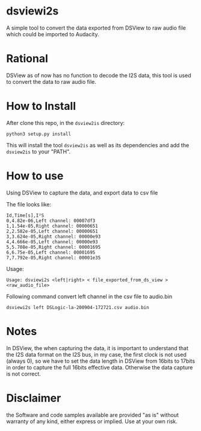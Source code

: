# dsviewi2s

A simple tool to convert the data exported from DSView to raw audio file which
could be imported to Audacity.

# Rational

DSView as of now has no function to decode the I2S data, this tool is used to
convert the data to raw audio file.

# How to Install

After clone this repo, in the `dsview2is` directory:

```
python3 setup.py install
```

This will install the tool `dsview2is` as well as its dependencies and add the
`dsview2is` to your "PATH".

# How to use

Using DSView to capture the data, and export data to csv file

The file looks like:

```
Id,Time[s],I²S
0,4.82e-06,Left channel: 00007df3
1,1.54e-05,Right channel: 00000651
2,2.582e-05,Left channel: 00000651
3,3.624e-05,Right channel: 00000e93
4,4.666e-05,Left channel: 00000e93
5,5.708e-05,Right channel: 00001695
6,6.75e-05,Left channel: 00001695
7,7.792e-05,Right channel: 00001e35
```

Usage:

```
Usage: dsviewi2s <left|right> < file_exported_from_ds_view > <raw_audio_file>
```

Following command convert left channel in the csv file to audio.bin
```
dsviewi2s left DSLogic-la-200904-172721.csv audio.bin
```

# Notes

In DSView, the when capturing the data, it is important to understand that the
I2S data format on the I2S bus, in my case, the first clock is not used
(always 0), so we have to set the data length in DSView from 16bits to 17bits
in order to capture the full 16bits effective data. Otherwise the data capture
is not correct.

# Disclaimer

the Software and code samples available are provided "as is" without warranty
of any kind, either express or implied. Use at your own risk.
